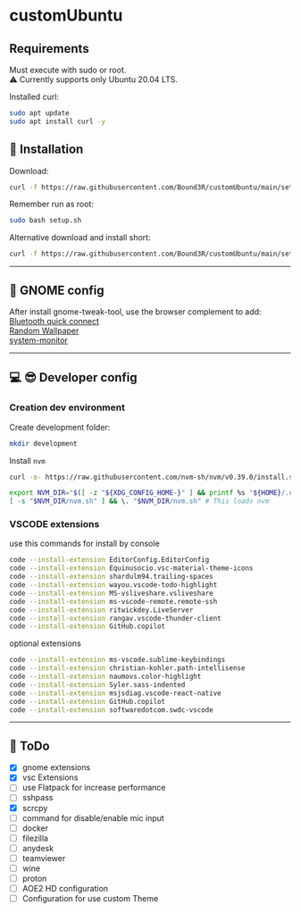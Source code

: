 # customUbuntu

## Requirements
Must execute with sudo or root.  
:warning: Currently supports only Ubuntu 20.04 LTS.

Installed curl:
```sh
sudo apt update
sudo apt install curl -y
```

## :rocket: Installation

Download:
```sh
curl -f https://raw.githubusercontent.com/Bound3R/customUbuntu/main/setup.sh -o setup.sh
```

Remember run as root:
```sh
sudo bash setup.sh
```

Alternative download and install short:
```sh
curl -f https://raw.githubusercontent.com/Bound3R/customUbuntu/main/setup.sh -o setup.sh && sudo bash setup.sh
```

---

## :art: GNOME config
After install gnome-tweak-tool, use the browser complement to add:  
[Bluetooth quick connect](https://extensions.gnome.org/extension/1401/bluetooth-quick-connect)  
[Random Wallpaper](https://extensions.gnome.org/extension/1040/random-wallpaper)  
[system-monitor](https://extensions.gnome.org/extension/120/system-monitor)

---

## :computer: :sunglasses: Developer config

### Creation dev environment
Create development folder:
```sh
mkdir development
```
Install `nvm`
```sh
curl -o- https://raw.githubusercontent.com/nvm-sh/nvm/v0.39.0/install.sh | bash
```
```sh
export NVM_DIR="$([ -z "${XDG_CONFIG_HOME-}" ] && printf %s "${HOME}/.nvm" || printf %s "${XDG_CONFIG_HOME}/nvm")"
[ -s "$NVM_DIR/nvm.sh" ] && \. "$NVM_DIR/nvm.sh" # This loads nvm
```

### VSCODE extensions
use this commands for install by console
```sh
code --install-extension EditorConfig.EditorConfig
code --install-extension Equinusocio.vsc-material-theme-icons
code --install-extension shardulm94.trailing-spaces
code --install-extension wayou.vscode-todo-highlight
code --install-extension MS-vsliveshare.vsliveshare
code --install-extension ms-vscode-remote.remote-ssh
code --install-extension ritwickdey.LiveServer
code --install-extension rangav.vscode-thunder-client
code --install-extension GitHub.copilot
```

optional extensions
```sh
code --install-extension ms-vscode.sublime-keybindings
code --install-extension christian-kohler.path-intellisense
code --install-extension naumovs.color-highlight
code --install-extension Syler.sass-indented
code --install-extension msjsdiag.vscode-react-native
code --install-extension GitHub.copilot
code --install-extension softwaredotcom.swdc-vscode
```

---

## :memo: ToDo
- [x] gnome extensions
- [x] vsc Extensions
- [ ] use Flatpack for increase performance
- [ ] sshpass
- [x] scrcpy
- [ ] command for disable/enable mic input
- [ ] docker
- [ ] filezilla
- [ ] anydesk
- [ ] teamviewer
- [ ] wine
- [ ] proton
- [ ] AOE2 HD configuration
- [ ] Configuration for use custom Theme
